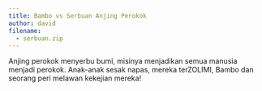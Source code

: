 ```yaml
---
title: Bambo vs Serbuan Anjing Perokok
author: david
filename:
  - serbuan.zip
---
```

Anjing perokok menyerbu bumi, misinya menjadikan semua manusia menjadi perokok. Anak-anak sesak napas, mereka terZOLIMI, Bambo dan seorang peri melawan kekejian mereka!
